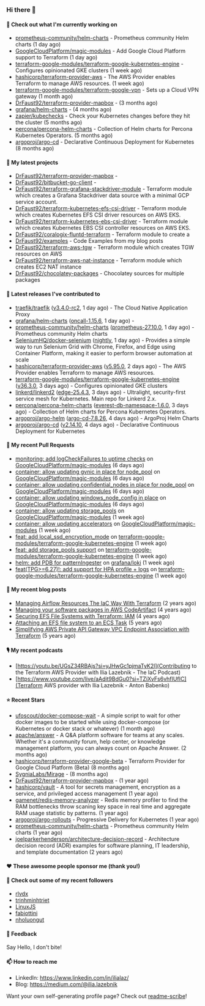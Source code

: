 ### Hi there 👋

#### 👷 Check out what I'm currently working on

- [prometheus-community/helm-charts](https://github.com/prometheus-community/helm-charts) - Prometheus community Helm charts (1 day ago)
- [GoogleCloudPlatform/magic-modules](https://github.com/GoogleCloudPlatform/magic-modules) - Add Google Cloud Platform support to Terraform (1 day ago)
- [terraform-google-modules/terraform-google-kubernetes-engine](https://github.com/terraform-google-modules/terraform-google-kubernetes-engine) - Configures opinionated GKE clusters (1 week ago)
- [hashicorp/terraform-provider-aws](https://github.com/hashicorp/terraform-provider-aws) - The AWS Provider enables Terraform to manage AWS resources. (1 week ago)
- [terraform-google-modules/terraform-google-vpn](https://github.com/terraform-google-modules/terraform-google-vpn) - Sets up a Cloud VPN gateway (1 month ago)
- [DrFaust92/terraform-provider-mapbox](https://github.com/DrFaust92/terraform-provider-mapbox) -  (3 months ago)
- [grafana/helm-charts](https://github.com/grafana/helm-charts) -  (4 months ago)
- [zapier/kubechecks](https://github.com/zapier/kubechecks) - Check your Kubernetes changes before they hit the cluster (5 months ago)
- [percona/percona-helm-charts](https://github.com/percona/percona-helm-charts) - Collection of Helm charts for Percona Kubernetes Operators. (5 months ago)
- [argoproj/argo-cd](https://github.com/argoproj/argo-cd) - Declarative Continuous Deployment for Kubernetes (8 months ago)

#### 🌱 My latest projects

- [DrFaust92/terraform-provider-mapbox](https://github.com/DrFaust92/terraform-provider-mapbox) - 
- [DrFaust92/bitbucket-go-client](https://github.com/DrFaust92/bitbucket-go-client) - 
- [DrFaust92/terraform-grafana-stackdriver-module](https://github.com/DrFaust92/terraform-grafana-stackdriver-module) - Terraform module which creates a Grafana Stackdriver data source with a minimal GCP service account.
- [DrFaust92/terraform-kubernetes-efs-csi-driver](https://github.com/DrFaust92/terraform-kubernetes-efs-csi-driver) - Terraform module which creates Kubernetes EFS CSI driver resources on AWS EKS.
- [DrFaust92/terraform-kubernetes-ebs-csi-driver](https://github.com/DrFaust92/terraform-kubernetes-ebs-csi-driver) - Terraform module which creates Kubernetes EBS CSI controller resources on AWS EKS.
- [DrFaust92/coralogix-fluntd-terraform](https://github.com/DrFaust92/coralogix-fluntd-terraform) - Terraform module to create a 
- [DrFaust92/examples](https://github.com/DrFaust92/examples) - Code Examples from my blog posts
- [DrFaust92/terraform-aws-tgw](https://github.com/DrFaust92/terraform-aws-tgw) - Terraform module which creates TGW resources on AWS
- [DrFaust92/terraform-aws-nat-instance](https://github.com/DrFaust92/terraform-aws-nat-instance) - Terraform module which creates EC2 NAT instance
- [DrFaust92/chocolatey-packages](https://github.com/DrFaust92/chocolatey-packages) - Chocolatey sources for multiple packages

#### 🔭 Latest releases I've contributed to

- [traefik/traefik](https://github.com/traefik/traefik) ([v3.4.0-rc2](https://github.com/traefik/traefik/releases/tag/v3.4.0-rc2), 1 day ago) - The Cloud Native Application Proxy
- [grafana/helm-charts](https://github.com/grafana/helm-charts) ([oncall-1.15.6](https://github.com/grafana/helm-charts/releases/tag/oncall-1.15.6), 1 day ago) - 
- [prometheus-community/helm-charts](https://github.com/prometheus-community/helm-charts) ([prometheus-27.10.0](https://github.com/prometheus-community/helm-charts/releases/tag/prometheus-27.10.0), 1 day ago) - Prometheus community Helm charts
- [SeleniumHQ/docker-selenium](https://github.com/SeleniumHQ/docker-selenium) ([nightly](https://github.com/SeleniumHQ/docker-selenium/releases/tag/nightly), 1 day ago) - Provides a simple way to run Selenium Grid with Chrome, Firefox, and Edge using Container Platform, making it easier to perform browser automation at scale
- [hashicorp/terraform-provider-aws](https://github.com/hashicorp/terraform-provider-aws) ([v5.95.0](https://github.com/hashicorp/terraform-provider-aws/releases/tag/v5.95.0), 2 days ago) - The AWS Provider enables Terraform to manage AWS resources.
- [terraform-google-modules/terraform-google-kubernetes-engine](https://github.com/terraform-google-modules/terraform-google-kubernetes-engine) ([v36.3.0](https://github.com/terraform-google-modules/terraform-google-kubernetes-engine/releases/tag/v36.3.0), 3 days ago) - Configures opinionated GKE clusters
- [linkerd/linkerd2](https://github.com/linkerd/linkerd2) ([edge-25.4.3](https://github.com/linkerd/linkerd2/releases/tag/edge-25.4.3), 3 days ago) - Ultralight, security-first service mesh for Kubernetes. Main repo for Linkerd 2.x.
- [percona/percona-helm-charts](https://github.com/percona/percona-helm-charts) ([everest-db-namespace-1.6.0](https://github.com/percona/percona-helm-charts/releases/tag/everest-db-namespace-1.6.0), 3 days ago) - Collection of Helm charts for Percona Kubernetes Operators.
- [argoproj/argo-helm](https://github.com/argoproj/argo-helm) ([argo-cd-7.8.26](https://github.com/argoproj/argo-helm/releases/tag/argo-cd-7.8.26), 4 days ago) - ArgoProj Helm Charts
- [argoproj/argo-cd](https://github.com/argoproj/argo-cd) ([v2.14.10](https://github.com/argoproj/argo-cd/releases/tag/v2.14.10), 4 days ago) - Declarative Continuous Deployment for Kubernetes

#### 🔨 My recent Pull Requests

- [monitoring: add logCheckFailures to uptime checks](https://github.com/GoogleCloudPlatform/magic-modules/pull/13661) on [GoogleCloudPlatform/magic-modules](https://github.com/GoogleCloudPlatform/magic-modules) (6 days ago)
- [container: allow updating gvnic in place for node_pool](https://github.com/GoogleCloudPlatform/magic-modules/pull/13660) on [GoogleCloudPlatform/magic-modules](https://github.com/GoogleCloudPlatform/magic-modules) (6 days ago)
- [container: allow updating confidential_nodes in place for node_pool](https://github.com/GoogleCloudPlatform/magic-modules/pull/13659) on [GoogleCloudPlatform/magic-modules](https://github.com/GoogleCloudPlatform/magic-modules) (6 days ago)
- [container: allow updating windows_node_config in place](https://github.com/GoogleCloudPlatform/magic-modules/pull/13658) on [GoogleCloudPlatform/magic-modules](https://github.com/GoogleCloudPlatform/magic-modules) (6 days ago)
- [container: allow updating storage_pools](https://github.com/GoogleCloudPlatform/magic-modules/pull/13657) on [GoogleCloudPlatform/magic-modules](https://github.com/GoogleCloudPlatform/magic-modules) (1 week ago)
- [container: allow updating accelerators](https://github.com/GoogleCloudPlatform/magic-modules/pull/13656) on [GoogleCloudPlatform/magic-modules](https://github.com/GoogleCloudPlatform/magic-modules) (1 week ago)
- [feat: add local_ssd_encryption_mode](https://github.com/terraform-google-modules/terraform-google-kubernetes-engine/pull/2328) on [terraform-google-modules/terraform-google-kubernetes-engine](https://github.com/terraform-google-modules/terraform-google-kubernetes-engine) (1 week ago)
- [feat: add storage_pools support](https://github.com/terraform-google-modules/terraform-google-kubernetes-engine/pull/2326) on [terraform-google-modules/terraform-google-kubernetes-engine](https://github.com/terraform-google-modules/terraform-google-kubernetes-engine) (1 week ago)
- [helm: add PDB for patternIngester](https://github.com/grafana/loki/pull/17058) on [grafana/loki](https://github.com/grafana/loki) (1 week ago)
- [feat(TPG&gt;=6.27)!: add support for HPA profile &#43; logs](https://github.com/terraform-google-modules/terraform-google-kubernetes-engine/pull/2323) on [terraform-google-modules/terraform-google-kubernetes-engine](https://github.com/terraform-google-modules/terraform-google-kubernetes-engine) (1 week ago)

#### 📜 My recent blog posts

- [Managing Airflow Resources The IaC Way With Terraform](https://engineering.placer.ai/managing-airflow-resources-the-iac-way-with-terraform-ea5b8db573ad?source=rss-cac402f06fa8------2) (2 years ago)
- [Managing your software packages in AWS CodeArtifact](https://medium.com/@ilia.lazebnik/managing-your-software-packages-in-aws-codeartifact-12d00053e243?source=rss-cac402f06fa8------2) (4 years ago)
- [Securing EFS File Systems with Terraform: IAM](https://medium.com/@ilia.lazebnik/securing-efs-file-systems-with-terraform-iam-d2a066c198ab?source=rss-cac402f06fa8------2) (4 years ago)
- [Attaching an EFS file system to an ECS Task](https://medium.com/@ilia.lazebnik/attaching-an-efs-file-system-to-an-ecs-task-7bd15b76a6ef?source=rss-cac402f06fa8------2) (5 years ago)
- [Simplifying AWS Private API Gateway VPC Endpoint Association with Terraform](https://medium.com/@ilia.lazebnik/simplifying-aws-private-api-gateway-vpc-endpoint-association-with-terraform-b379a247afbf?source=rss-cac402f06fa8------2) (5 years ago)

#### 🎙️ My recent podcasts
- [https://youtu.be/UGsZ34RBAjs?si=yJHwGc1pjmaTyK2l](Contributing to the Terraform AWS Provider with Ilia Lazebnik - The IaC Podcast)
- [https://www.youtube.com/live/aAdit9BdGu0?si=TZiXvFs6vhfIUfIC](Terraform AWS provider with Ilia Lazebnik - Anton Babenko)

#### ⭐ Recent Stars

- [ufoscout/docker-compose-wait](https://github.com/ufoscout/docker-compose-wait) - A simple script to wait for other docker images to be started while using docker-compose (or Kubernetes or docker stack or whatever) (1 month ago)
- [apache/answer](https://github.com/apache/answer) - A Q&amp;A platform software for teams at any scales. Whether it&#39;s a community forum, help center, or knowledge management platform, you can always count on Apache Answer. (2 months ago)
- [hashicorp/terraform-provider-google-beta](https://github.com/hashicorp/terraform-provider-google-beta) - Terraform Provider for Google Cloud Platform (Beta) (8 months ago)
- [SygniaLabs/Mirage](https://github.com/SygniaLabs/Mirage) -  (8 months ago)
- [DrFaust92/terraform-provider-mapbox](https://github.com/DrFaust92/terraform-provider-mapbox) -  (1 year ago)
- [hashicorp/vault](https://github.com/hashicorp/vault) - A tool for secrets management, encryption as a service, and privileged access management (1 year ago)
- [gamenet/redis-memory-analyzer](https://github.com/gamenet/redis-memory-analyzer) - Redis memory profiler to find the RAM bottlenecks throw scaning key space in real time and aggregate RAM usage statistic by patterns. (1 year ago)
- [argoproj/argo-rollouts](https://github.com/argoproj/argo-rollouts) - Progressive Delivery for Kubernetes (1 year ago)
- [prometheus-community/helm-charts](https://github.com/prometheus-community/helm-charts) - Prometheus community Helm charts (1 year ago)
- [joelparkerhenderson/architecture-decision-record](https://github.com/joelparkerhenderson/architecture-decision-record) - Architecture decision record (ADR) examples for software planning, IT leadership, and template documentation (2 years ago)

#### ❤️ These awesome people sponsor me (thank you!)


#### 👯 Check out some of my recent followers

- [rlvdx](https://github.com/rlvdx)
- [trinhminhtriet](https://github.com/trinhminhtriet)
- [LinuxJS](https://github.com/LinuxJS)
- [fabiottini](https://github.com/fabiottini)
- [nholuongut](https://github.com/nholuongut)

#### 💬 Feedback

Say Hello, I don't bite!

#### 📫 How to reach me

- LinkedIn: https://www.linkedin.com/in/ilialaz/
- Blog: https://medium.com/@ilia.lazebnik

Want your own self-generating profile page? Check out [readme-scribe](https://github.com/muesli/readme-scribe)!


